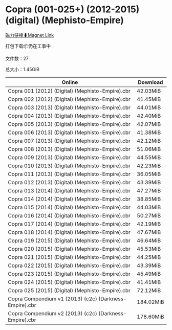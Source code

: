 # Copra (001-025+) (2012-2015) (digital) (Mephisto-Empire)

[磁力链接⬇Magnet Link](magnet:?xt=urn:btih:472febd5718adff1368282f926d05c93dca87b36&dn=Copra%20%28001-025%2B%29%20%282012-2015%29%20%28digital%29%20%28Mephisto-Empire%29)

打包下载📦仍在工事中

文件数：27

总大小：1.45GiB

Online | Download
--- | ---
Copra 001 (2012) (Digital) (Mephisto-Empire).cbr | 42.03MiB
Copra 002 (2012) (Digital) (Mephisto-Empire).cbr | 41.45MiB
Copra 003 (2013) (Digital) (Mephisto-Empire).cbr | 44.01MiB
Copra 004 (2013) (Digital) (Mephisto-Empire).cbr | 42.40MiB
Copra 005 (2013) (Digital) (Mephisto-Empire).cbr | 42.07MiB
Copra 006 (2013) (Digital) (Mephisto-Empire).cbr | 41.38MiB
Copra 007 (2013) (Digital) (Mephisto-Empire).cbr | 42.12MiB
Copra 008 (2013) (Digital) (Mephisto-Empire).cbr | 51.06MiB
Copra 009 (2013) (Digital) (Mephisto-Empire).cbr | 44.55MiB
Copra 010 (2013) (Digital) (Mephisto-Empire).cbr | 42.23MiB
Copra 011 (2013) (Digital) (Mephisto-Empire).cbr | 36.05MiB
Copra 012 (2013) (Digital) (Mephisto-Empire).cbr | 43.39MiB
Copra 013 (2014) (Digital) (Mephisto-Empire).cbr | 47.27MiB
Copra 014 (2014) (Digital) (Mephisto-Empire).cbr | 38.85MiB
Copra 015 (2014) (Digital) (Mephisto-Empire).cbr | 44.03MiB
Copra 016 (2014) (Digital) (Mephisto-Empire).cbr | 50.27MiB
Copra 017 (2014) (Digital) (Mephisto-Empire).cbr | 42.19MiB
Copra 018 (2014) (Digital) (Mephisto-Empire).cbr | 47.67MiB
Copra 019 (2015) (Digital) (Mephisto-Empire).cbr | 46.64MiB
Copra 020 (2015) (Digital) (Mephisto-Empire).cbr | 45.53MiB
Copra 021 (2015) (Digital) (Mephisto-Empire).cbr | 44.25MiB
Copra 022 (2015) (Digital) (Mephisto-Empire).cbr | 43.39MiB
Copra 023 (2015) (Digital) (Mephisto-Empire).cbr | 45.49MiB
Copra 024 (2015) (Digital) (Mephisto-Empire).cbr | 41.41MiB
Copra 025 (2015) (Digital) (Mephisto-Empire).cbr | 72.12MiB
Copra Compendium v1 (2013) (c2c) (Darkness-Empire).cbr | 184.02MiB
Copra Compendium v2 (2013) (c2c) (Darkness-Empire).cbr | 178.60MiB